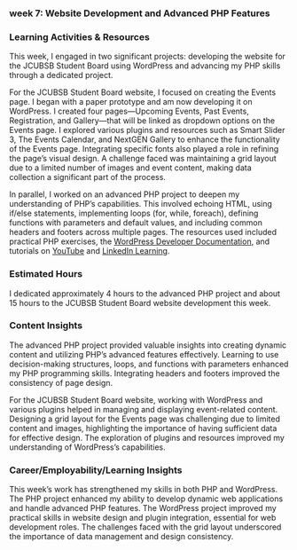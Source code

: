 ### week 7: Website Development and Advanced PHP Features

### Learning Activities & Resources
This week, I engaged in two significant projects: developing the website for the JCUBSB Student Board using WordPress and advancing my PHP skills through a dedicated project.

For the JCUBSB Student Board website, I focused on creating the Events page. I began with a paper prototype and am now developing it on WordPress. I created four pages—Upcoming Events, Past Events, Registration, and Gallery—that will be linked as dropdown options on the Events page. I explored various plugins and resources such as Smart Slider 3, The Events Calendar, and NextGEN Gallery to enhance the functionality of the Events page. Integrating specific fonts also played a role in refining the page’s visual design. A challenge faced was maintaining a grid layout due to a limited number of images and event content, making data collection a significant part of the process.

In parallel, I worked on an advanced PHP project to deepen my understanding of PHP’s capabilities. This involved echoing HTML, using if/else statements, implementing loops (for, while, foreach), defining functions with parameters and default values, and including common headers and footers across multiple pages. The resources used included practical PHP exercises, the [WordPress Developer Documentation](https://developer.wordpress.org/themes/advanced-topics/child-themes/), and tutorials on [YouTube](https://youtu.be/coLDoM1fQcc) and [LinkedIn Learning](https://www.linkedin.com/learning/wordpress-building-child-themes-3/level-up-to-wordpress-developer?autoplay=true&u=2223545).

### Estimated Hours
I dedicated approximately 4 hours to the advanced PHP project and about 15 hours to the JCUBSB Student Board website development this week.

### Content Insights
The advanced PHP project provided valuable insights into creating dynamic content and utilizing PHP’s advanced features effectively. Learning to use decision-making structures, loops, and functions with parameters enhanced my PHP programming skills. Integrating headers and footers improved the consistency of page design.

For the JCUBSB Student Board website, working with WordPress and various plugins helped in managing and displaying event-related content. Designing a grid layout for the Events page was challenging due to limited content and images, highlighting the importance of having sufficient data for effective design. The exploration of plugins and resources improved my understanding of WordPress’s capabilities.

### Career/Employability/Learning Insights
This week’s work has strengthened my skills in both PHP and WordPress. The PHP project enhanced my ability to develop dynamic web applications and handle advanced PHP features. The WordPress project improved my practical skills in website design and plugin integration, essential for web development roles. The challenges faced with the grid layout underscored the importance of data management and design consistency.
